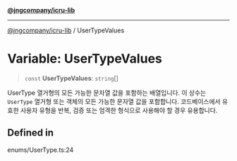 [**@jngcompany/icru-lib**](../README.md)

***

[@jngcompany/icru-lib](../globals.md) / UserTypeValues

# Variable: UserTypeValues

> `const` **UserTypeValues**: `string`[]

UserType 열거형의 모든 가능한 문자열 값을 포함하는 배열입니다.
이 상수는 `UserType` 열거형 또는 객체의 모든 가능한 문자열 값을 포함합니다.
코드베이스에서 유효한 사용자 유형을 반복, 검증 또는 엄격한 형식으로 사용해야 할 경우 유용합니다.

## Defined in

enums/UserType.ts:24
